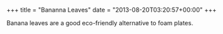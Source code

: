 +++
title = "Bananna Leaves"
date = "2013-08-20T03:20:57+00:00"
+++

Banana leaves are a good eco-friendly alternative to foam plates.
			